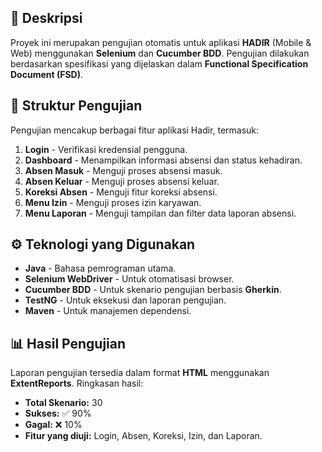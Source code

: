 ## 📌 Deskripsi
Proyek ini merupakan pengujian otomatis untuk aplikasi **HADIR** (Mobile & Web) menggunakan **Selenium** dan **Cucumber BDD**. Pengujian dilakukan berdasarkan spesifikasi yang dijelaskan dalam **Functional Specification Document (FSD)**.

## 📂 Struktur Pengujian
Pengujian mencakup berbagai fitur aplikasi Hadir, termasuk:
1. **Login** - Verifikasi kredensial pengguna.
2. **Dashboard** - Menampilkan informasi absensi dan status kehadiran.
3. **Absen Masuk** - Menguji proses absensi masuk.
4. **Absen Keluar** - Menguji proses absensi keluar.
5. **Koreksi Absen** - Menguji fitur koreksi absensi.
6. **Menu Izin** - Menguji proses izin karyawan.
7. **Menu Laporan** - Menguji tampilan dan filter data laporan absensi.

## ⚙️ Teknologi yang Digunakan
- **Java** - Bahasa pemrograman utama.
- **Selenium WebDriver** - Untuk otomatisasi browser.
- **Cucumber BDD** - Untuk skenario pengujian berbasis **Gherkin**.
- **TestNG** - Untuk eksekusi dan laporan pengujian.
- **Maven** - Untuk manajemen dependensi.

## 📊 Hasil Pengujian
Laporan pengujian tersedia dalam format **HTML** menggunakan **ExtentReports**. Ringkasan hasil:
- **Total Skenario:** 30
- **Sukses:** ✅ 90%
- **Gagal:** ❌ 10%
- **Fitur yang diuji:** Login, Absen, Koreksi, Izin, dan Laporan.
